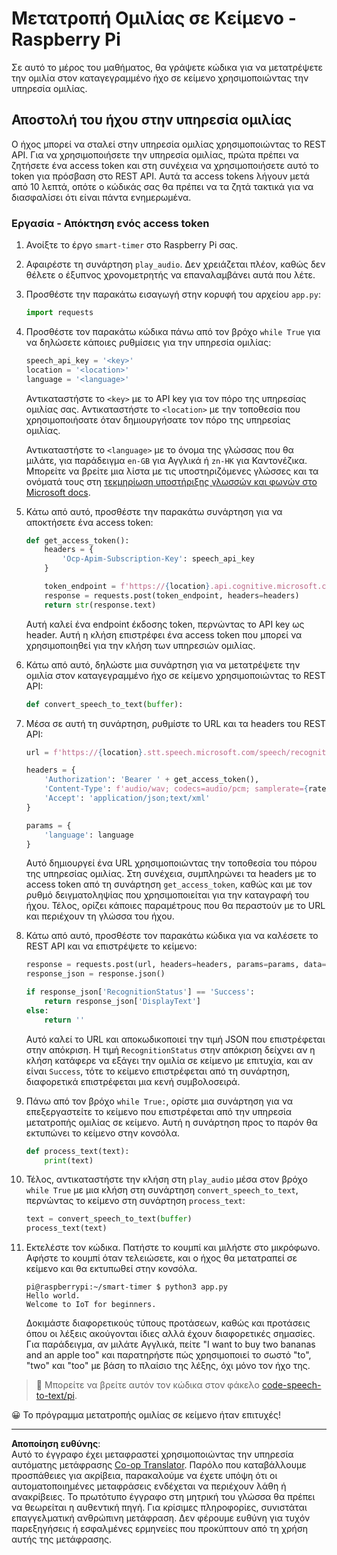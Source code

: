 <!--
CO_OP_TRANSLATOR_METADATA:
{
  "original_hash": "af249a24d4fe4f4de4806adbc3bc9d86",
  "translation_date": "2025-08-27T20:36:19+00:00",
  "source_file": "6-consumer/lessons/1-speech-recognition/pi-speech-to-text.md",
  "language_code": "el"
}
-->
# Μετατροπή Ομιλίας σε Κείμενο - Raspberry Pi

Σε αυτό το μέρος του μαθήματος, θα γράψετε κώδικα για να μετατρέψετε την ομιλία στον καταγεγραμμένο ήχο σε κείμενο χρησιμοποιώντας την υπηρεσία ομιλίας.

## Αποστολή του ήχου στην υπηρεσία ομιλίας

Ο ήχος μπορεί να σταλεί στην υπηρεσία ομιλίας χρησιμοποιώντας το REST API. Για να χρησιμοποιήσετε την υπηρεσία ομιλίας, πρώτα πρέπει να ζητήσετε ένα access token και στη συνέχεια να χρησιμοποιήσετε αυτό το token για πρόσβαση στο REST API. Αυτά τα access tokens λήγουν μετά από 10 λεπτά, οπότε ο κώδικάς σας θα πρέπει να τα ζητά τακτικά για να διασφαλίσει ότι είναι πάντα ενημερωμένα.

### Εργασία - Απόκτηση ενός access token

1. Ανοίξτε το έργο `smart-timer` στο Raspberry Pi σας.

1. Αφαιρέστε τη συνάρτηση `play_audio`. Δεν χρειάζεται πλέον, καθώς δεν θέλετε ο έξυπνος χρονομετρητής να επαναλαμβάνει αυτά που λέτε.

1. Προσθέστε την παρακάτω εισαγωγή στην κορυφή του αρχείου `app.py`:

    ```python
    import requests
    ```

1. Προσθέστε τον παρακάτω κώδικα πάνω από τον βρόχο `while True` για να δηλώσετε κάποιες ρυθμίσεις για την υπηρεσία ομιλίας:

    ```python
    speech_api_key = '<key>'
    location = '<location>'
    language = '<language>'
    ```

    Αντικαταστήστε το `<key>` με το API key για τον πόρο της υπηρεσίας ομιλίας σας. Αντικαταστήστε το `<location>` με την τοποθεσία που χρησιμοποιήσατε όταν δημιουργήσατε τον πόρο της υπηρεσίας ομιλίας.

    Αντικαταστήστε το `<language>` με το όνομα της γλώσσας που θα μιλάτε, για παράδειγμα `en-GB` για Αγγλικά ή `zn-HK` για Καντονέζικα. Μπορείτε να βρείτε μια λίστα με τις υποστηριζόμενες γλώσσες και τα ονόματά τους στη [τεκμηρίωση υποστήριξης γλωσσών και φωνών στο Microsoft docs](https://docs.microsoft.com/azure/cognitive-services/speech-service/language-support?WT.mc_id=academic-17441-jabenn#speech-to-text).

1. Κάτω από αυτό, προσθέστε την παρακάτω συνάρτηση για να αποκτήσετε ένα access token:

    ```python
    def get_access_token():
        headers = {
            'Ocp-Apim-Subscription-Key': speech_api_key
        }
    
        token_endpoint = f'https://{location}.api.cognitive.microsoft.com/sts/v1.0/issuetoken'
        response = requests.post(token_endpoint, headers=headers)
        return str(response.text)
    ```

    Αυτή καλεί ένα endpoint έκδοσης token, περνώντας το API key ως header. Αυτή η κλήση επιστρέφει ένα access token που μπορεί να χρησιμοποιηθεί για την κλήση των υπηρεσιών ομιλίας.

1. Κάτω από αυτό, δηλώστε μια συνάρτηση για να μετατρέψετε την ομιλία στον καταγεγραμμένο ήχο σε κείμενο χρησιμοποιώντας το REST API:

    ```python
    def convert_speech_to_text(buffer):
    ```

1. Μέσα σε αυτή τη συνάρτηση, ρυθμίστε το URL και τα headers του REST API:

    ```python
    url = f'https://{location}.stt.speech.microsoft.com/speech/recognition/conversation/cognitiveservices/v1'

    headers = {
        'Authorization': 'Bearer ' + get_access_token(),
        'Content-Type': f'audio/wav; codecs=audio/pcm; samplerate={rate}',
        'Accept': 'application/json;text/xml'
    }

    params = {
        'language': language
    }
    ```

    Αυτό δημιουργεί ένα URL χρησιμοποιώντας την τοποθεσία του πόρου της υπηρεσίας ομιλίας. Στη συνέχεια, συμπληρώνει τα headers με το access token από τη συνάρτηση `get_access_token`, καθώς και με τον ρυθμό δειγματοληψίας που χρησιμοποιείται για την καταγραφή του ήχου. Τέλος, ορίζει κάποιες παραμέτρους που θα περαστούν με το URL και περιέχουν τη γλώσσα του ήχου.

1. Κάτω από αυτό, προσθέστε τον παρακάτω κώδικα για να καλέσετε το REST API και να επιστρέψετε το κείμενο:

    ```python
    response = requests.post(url, headers=headers, params=params, data=buffer)
    response_json = response.json()

    if response_json['RecognitionStatus'] == 'Success':
        return response_json['DisplayText']
    else:
        return ''
    ```

    Αυτό καλεί το URL και αποκωδικοποιεί την τιμή JSON που επιστρέφεται στην απόκριση. Η τιμή `RecognitionStatus` στην απόκριση δείχνει αν η κλήση κατάφερε να εξάγει την ομιλία σε κείμενο με επιτυχία, και αν είναι `Success`, τότε το κείμενο επιστρέφεται από τη συνάρτηση, διαφορετικά επιστρέφεται μια κενή συμβολοσειρά.

1. Πάνω από τον βρόχο `while True:`, ορίστε μια συνάρτηση για να επεξεργαστείτε το κείμενο που επιστρέφεται από την υπηρεσία μετατροπής ομιλίας σε κείμενο. Αυτή η συνάρτηση προς το παρόν θα εκτυπώνει το κείμενο στην κονσόλα.

    ```python
    def process_text(text):
        print(text)
    ```

1. Τέλος, αντικαταστήστε την κλήση στη `play_audio` μέσα στον βρόχο `while True` με μια κλήση στη συνάρτηση `convert_speech_to_text`, περνώντας το κείμενο στη συνάρτηση `process_text`:

    ```python
    text = convert_speech_to_text(buffer)
    process_text(text)
    ```

1. Εκτελέστε τον κώδικα. Πατήστε το κουμπί και μιλήστε στο μικρόφωνο. Αφήστε το κουμπί όταν τελειώσετε, και ο ήχος θα μετατραπεί σε κείμενο και θα εκτυπωθεί στην κονσόλα.

    ```output
    pi@raspberrypi:~/smart-timer $ python3 app.py 
    Hello world.
    Welcome to IoT for beginners.
    ```

    Δοκιμάστε διαφορετικούς τύπους προτάσεων, καθώς και προτάσεις όπου οι λέξεις ακούγονται ίδιες αλλά έχουν διαφορετικές σημασίες. Για παράδειγμα, αν μιλάτε Αγγλικά, πείτε "I want to buy two bananas and an apple too" και παρατηρήστε πώς χρησιμοποιεί το σωστό "to", "two" και "too" με βάση το πλαίσιο της λέξης, όχι μόνο τον ήχο της.

> 💁 Μπορείτε να βρείτε αυτόν τον κώδικα στον φάκελο [code-speech-to-text/pi](../../../../../6-consumer/lessons/1-speech-recognition/code-speech-to-text/pi).

😀 Το πρόγραμμα μετατροπής ομιλίας σε κείμενο ήταν επιτυχές!

---

**Αποποίηση ευθύνης**:  
Αυτό το έγγραφο έχει μεταφραστεί χρησιμοποιώντας την υπηρεσία αυτόματης μετάφρασης [Co-op Translator](https://github.com/Azure/co-op-translator). Παρόλο που καταβάλλουμε προσπάθειες για ακρίβεια, παρακαλούμε να έχετε υπόψη ότι οι αυτοματοποιημένες μεταφράσεις ενδέχεται να περιέχουν λάθη ή ανακρίβειες. Το πρωτότυπο έγγραφο στη μητρική του γλώσσα θα πρέπει να θεωρείται η αυθεντική πηγή. Για κρίσιμες πληροφορίες, συνιστάται επαγγελματική ανθρώπινη μετάφραση. Δεν φέρουμε ευθύνη για τυχόν παρεξηγήσεις ή εσφαλμένες ερμηνείες που προκύπτουν από τη χρήση αυτής της μετάφρασης.